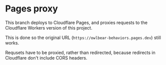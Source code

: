# Pages proxy

This branch deploys to Cloudflare Pages, and proxies requests to the Cloudflare Workers version of this project.

This is done so the original URL (`https://owlbear-behaviors.pages.dev`) still works.

Requsets have to be proxied, rather than redirected, because redirects in Cloudflare don't include CORS headers.
